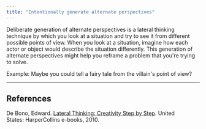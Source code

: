 ```yaml
---
title: "Intentionally generate alternate perspectives"
---
```


Deliberate generation of alternate perspectives is a lateral thinking technique by which you look at a situation and try to see it from different possible points of view. When you look at a situation, imagine how each actor or object would describe the situation differently. This generation of alternate perspectives might help you reframe a problem that you're trying to solve.

Example: Maybe you could tell a fairy tale from the villain's point of view?

---

## References

De Bono, Edward. [Lateral Thinking: Creativity Step by Step](https://www.amazon.com/Lateral-Thinking-Creativity-Step/dp/0060903252). United States: HarperCollins e-books, 2010.
